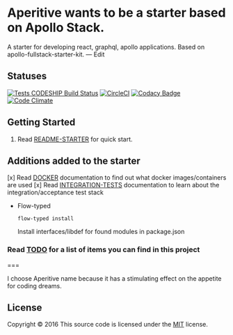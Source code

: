 
# Aperitive wants to be a starter based on Apollo Stack.
A starter for developing react, graphql, apollo applications. Based on apollo-fullstack-starter-kit. — Edit

## Statuses
[![Tests CODESHIP Build Status](https://codeship.com/projects/81085e90-8e67-0134-6a22-5e4cacc66032/status?branch=master)](https://codeship.com/projects/81085e90-8e67-0134-6a22-5e4cacc66032/status?branch=master)
[![CircleCI](https://circleci.com/gh/redcom/aperitive/tree/master.svg?style=svg)](https://circleci.com/gh/redcom/aperitive/tree/master)
[![Codacy Badge](https://api.codacy.com/project/badge/Coverage/bd8b6bef7fa547ab98ffaf3c85cd3ad3)](https://www.codacy.com/app/red-com/aperitive?utm_source=github.com&amp;utm_medium=referral&amp;utm_content=redcom/aperitive&amp;utm_campaign=Badge_Coverage)
[![Code Climate](https://codeclimate.com/github/redcom/aperitive/badges/gpa.svg)](https://codeclimate.com/github/redcom/aperitive)

## Getting Started

1. Read [README-STARTER] for quick start.

## Additions added to the starter

[x] Read [DOCKER] documentation to find out what docker images/containers are used
[x] Read [INTEGRATION-TESTS] documentation to learn about the integration/acceptance test stack

- Flow-typed

  ```
  flow-typed install
  ```
  Install interfaces/libdef for found modules in package.json

### Read [TODO] for a list of items you can find in this project

===

I choose Aperitive name because it has a stimulating effect on the appetite for coding dreams.

## License
Copyright © 2016 This source code is licensed under the [MIT] license.

[MIT]: LICENSE
[README-STARTER]: README-STARTER.md
[TODO]: TODO.md
[DOCKER]: docs/Docker.md
[INTEGRATION-TESTS]: docs/IntegrationTests.md
